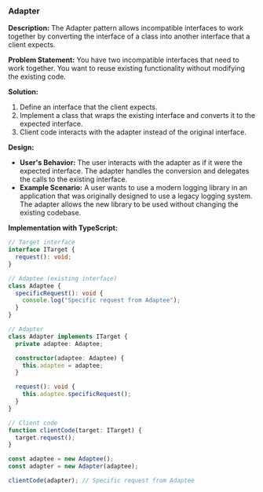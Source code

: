 ### Adapter

**Description:**
The Adapter pattern allows incompatible interfaces to work together by converting the interface of a class into another interface that a client expects.

**Problem Statement:**
You have two incompatible interfaces that need to work together. You want to reuse existing functionality without modifying the existing code.

**Solution:**

1. Define an interface that the client expects.
2. Implement a class that wraps the existing interface and converts it to the expected interface.
3. Client code interacts with the adapter instead of the original interface.

**Design:**

- **User's Behavior:** The user interacts with the adapter as if it were the expected interface. The adapter handles the conversion and delegates the calls to the existing interface.
- **Example Scenario:** A user wants to use a modern logging library in an application that was originally designed to use a legacy logging system. The adapter allows the new library to be used without changing the existing codebase.

**Implementation with TypeScript:**

```typescript
// Target interface
interface ITarget {
  request(): void;
}

// Adaptee (existing interface)
class Adaptee {
  specificRequest(): void {
    console.log("Specific request from Adaptee");
  }
}

// Adapter
class Adapter implements ITarget {
  private adaptee: Adaptee;

  constructor(adaptee: Adaptee) {
    this.adaptee = adaptee;
  }

  request(): void {
    this.adaptee.specificRequest();
  }
}

// Client code
function clientCode(target: ITarget) {
  target.request();
}

const adaptee = new Adaptee();
const adapter = new Adapter(adaptee);

clientCode(adapter); // Specific request from Adaptee
```

